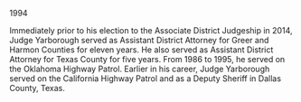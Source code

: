﻿---
fname: 'Eric'
lname: 'Yarborough'
id: 1114
published: false
layout: judge-bio
---
1994

Immediately prior to his election to the Associate District Judgeship in
2014, Judge Yarborough served as Assistant District Attorney for Greer
and Harmon Counties for eleven years. He also served as Assistant
District Attorney for Texas County for five years. From 1986 to 1995, he
served on the Oklahoma Highway Patrol. Earlier in his career, Judge
Yarborough served on the California Highway Patrol and as a Deputy
Sheriff in Dallas County, Texas.
